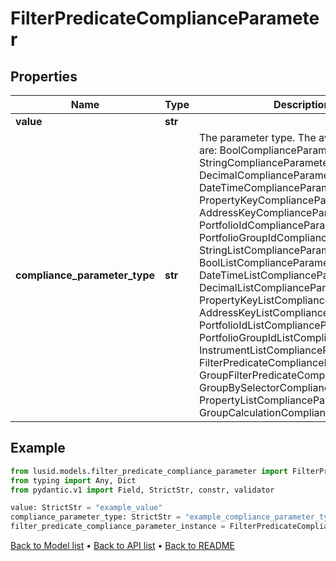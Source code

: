 # FilterPredicateComplianceParameter

## Properties
Name | Type | Description | Notes
------------ | ------------- | ------------- | -------------
**value** | **str** |  | 
**compliance_parameter_type** | **str** | The parameter type. The available values are: BoolComplianceParameter, StringComplianceParameter, DecimalComplianceParameter, DateTimeComplianceParameter, PropertyKeyComplianceParameter, AddressKeyComplianceParameter, PortfolioIdComplianceParameter, PortfolioGroupIdComplianceParameter, StringListComplianceParameter, BoolListComplianceParameter, DateTimeListComplianceParameter, DecimalListComplianceParameter, PropertyKeyListComplianceParameter, AddressKeyListComplianceParameter, PortfolioIdListComplianceParameter, PortfolioGroupIdListComplianceParameter, InstrumentListComplianceParameter, FilterPredicateComplianceParameter, GroupFilterPredicateComplianceParameter, GroupBySelectorComplianceParameter, PropertyListComplianceParameter, GroupCalculationComplianceParameter | 
## Example

```python
from lusid.models.filter_predicate_compliance_parameter import FilterPredicateComplianceParameter
from typing import Any, Dict
from pydantic.v1 import Field, StrictStr, constr, validator

value: StrictStr = "example_value"
compliance_parameter_type: StrictStr = "example_compliance_parameter_type"
filter_predicate_compliance_parameter_instance = FilterPredicateComplianceParameter(value=value, compliance_parameter_type=compliance_parameter_type)

```

[Back to Model list](../README.md#documentation-for-models) &#8226; [Back to API list](../README.md#documentation-for-api-endpoints) &#8226; [Back to README](../README.md)

